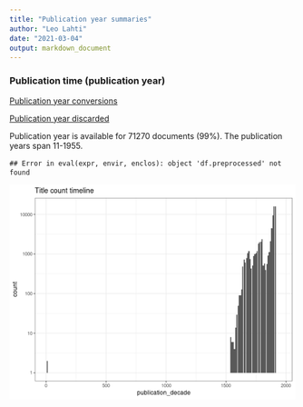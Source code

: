 ```yaml
---
title: "Publication year summaries"
author: "Leo Lahti"
date: "2021-03-04"
output: markdown_document
---
```



### Publication time (publication year)

[Publication year conversions](output.tables/publication_year_conversion.csv)

[Publication year discarded](output.tables/publication_year_discarded.csv)

Publication year is available for 71270 documents (99%). The publication years span 11-1955.


```
## Error in eval(expr, envir, enclos): object 'df.preprocessed' not found
```

![plot of chunk summarypublicationyear](figure/summarypublicationyear-1.png)


